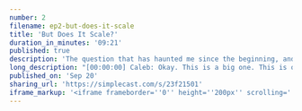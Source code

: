 ```yaml
---
number: 2
filename: ep2-but-does-it-scale
title: 'But Does It Scale?'
duration_in_minutes: '09:21'
published: true
description: 'The question that has haunted me since the beginning, and how I overcame the fear of it.'
long_description: "[00:00:00] Caleb: Okay. This is a big one. This is one that deserves more than the amount of time. I'm giving it but and more planning but I'm kind of on a roll and I want to just get the conversation started but does it scale this is the question that has haunted me since day one of Livewire and my journey. I live where Journey has been a massive lesson in overcoming doubts really pushing through them and just doing it consistently over a long    period of time.\r\n\r\n so live? Where was a proof of concept in PHP for tool that exists in elixir in Phoenix Elixir is. Great at concurrency and by concurrency. I mean like a process running on the server that's continuing and that a user is connecting to over websockets on the front end and has a consistent connection to a concurrent connection and the user can.\r\n\r\nMake a request on the front end to the back end to change a [00:01:00] real runtime object and it will change in real runtime metal, you know, so that's what I started out building live wire as the proof of concept was that and I'm like there was some video I post on Twitter at one point that I'm like laughing to myself like this is crazy.\r\n\r\nThere's a counter that exists in PHP like a count variable that exists. And when you hit plus you tell the server to change that variable in real-time. Okay, so that at first it was this like toy project that was just super attractive to me, but it wasn't attractive to me because of the Cool Tech behind it.\r\n\r\nWhat was attractive to me was the concept? Of not having to deal with all the glue code of Ajax and everything because basically in my mind Live Wire is just taking care of all of the all of that glue code nonsense you're dealing with when you're dealing with UJS because you're doing a lot of the same things you're listening to events.\r\n\r\nYou're reacting to them. You're sending Ajax requests and updating data or fetching data and changing the page, but you're doing it all [00:02:00] yourself. So what if there was something that did it all for you and you could not have to deal with specific with separate endpoints that return Json. In a standard format that's restful and tested and all that stuff.\r\n\r\nWhat if you could just access PHP from JavaScript wouldn't that just be freaking magical and that's that's the whole concept that just drove me. Everything else is just an implementation implementation detail even websockets as a core concept. Which was you know sort of came a bit later anyway, so does it scale first?\r\nIt was just a pet project. So it didn't really matter if it's scaled or not. I didn't really care. I was just having fun. Then I start, you know, I got into the project maybe about a month into it and I'd like put a lot into it. I've been blogging and doing screencasts and this thing lingered in the back of my mind.\r\n\r\nThat's like. Oh boy. I looked at every possible websocket implementation for PHP and I always had this scared feeling of like man, if people can't just use Pusher for this like this is going to be this is going to [00:03:00] be potentially not viable for a lot of people what I want to deal with websocket infrastructure for PHP know I definitely wouldn't what I want to do that in production.\r\nNo, I would not have to I would not want to have to make sure that a websocket process is running. Doesn't fail and can handle unlimited or a ton of connections that get thrown at it. That's a hard task. The default with PHP fpm is like a thousand something concurrent connections or I don't know whatever I was using ratchet.\r\nThere's all these different tools. None of them are like first class citizens like Phoenix channels, which is Phoenix's answer to websockets. So honestly, it just kind of was this thing that laid low, but like I said, I believe in live where I believe in the. Or in the you know in the use case of it.\r\nSo I just kept moving forward with it, which is kind of insane and I remember having some real low points. There were a bunch of really low points. I'm literally in Disneyworld having a bad day. We moved to basically Disney World for two months. It's like snowboarding and I quit my job and I [00:04:00] worked on live for and that's kind of where all where a lot of these early things happened and I'm in Disney World and like having a bum day because I feel like live wires over my brain up.\r\n\r\nIt's over like this isn't viable as a legit awesome solution for like real production apps like for everybody so why am I wasting my time like this is you know, when I would always tell people like oh, you know, I'm just kind of working over now, but who knows he has probably not gonna you know, but it's like deep down.\r\nI just like something in me refused to stop working on it because it's just so. I don't know. It's so enticing this prospect that it offers us. So anyway, I'm at Epcot and I'm walking out of Epcot and well, I guess I'll fill in I'll fill in a gap here. I created a Ajax driver. For live where for my little local Livewire toy playground at the time because I was like if the websocket connection if I change to file I had to restart the websocket server, [00:05:00] so I would have to do that every time and I'm like, oh, that's really annoying.\r\nWell, what if I just create a little Ajax driver that does this. So that I don't have to deal with websockets that it rehydrates and everything. It's funny that I put all this work into make an Ajax driver the time. I don't remember being a lot of work but like I did it even though I didn't need it and turns out that was like the best decision I ever made so I started using the Ajax driver locally.\r\n\r\nI thought like oh, this is one of those things like the inline script tag like oh, this is just like bad. This is just to to janky like I'm not going to actually ship with this with people aren't going to use that because Ajax all it's so slow. You know, that's just be crazy. But I used it myself then I was at Epcot and I basically realized I had this Moment of clarity.\r\n\r\nI was like, the only way forward is the Ajax driver. Like that's the only way forward the web sockets thing. I'll keep it around but I need to own a Jack's like I need to make it because if I owned a Jack's then the [00:06:00] tech I'm requiring people to have to use Live Wire is Ajax, which. Every browser has and everybody uses.\r\nIt's just like saying you need PHP to run might you know, it's like zero infrastructure to use this tool that's insane like this that I could make the setup like cake like nothing like everybody could include it in their apps instantly and how could that not be like incredibly easy to onboard and become popular and Powerful, you know, So it just was sort of clear to me.\r\n\r\nThere's this Moment of clarity and I felt amazing. I was on like top of the world. I was like I fixed it in my brain. I fixed it. I fixed the thing the answer the question I had that was like Livewire has a timeline on it and it has like a death an expiration date. The date where I figure out that this websockets things not going to work.\r\nI remove that was like I could really own this then I got into like researching all the other people who do sorts of things like this like GitHub does this and basically solidified my position [00:07:00] is feeling like this is ok. And now I have a hundred percent confident that like, this is totally the right way and it's great.\r\nAnd this is where it's diverge from live view like Livewire uses Ajax and because and because of that we're not doing animations. We're not making games like live view is like weird. Submitting forms and validating and showing data in tables and real-time search stuff that like, we're actually doing a new eyes like not like games and stuff.\r\n\r\nSo. I find it to actually be a more practical approach and and it affords us all sorts of cool things and there's lots of creativity to be smart with resources. Anyway, does it scale now? It does just Ajax scale does GitHub scale? Yeah, so live where scales and that that that questions been answered for me and now I never have to worry about.\r\n\r\nLike answering GitHub issues about how to keep websocket concurrent connections over a concrete on and then like my friends like not wanting to tell me but actually feeling like they're never going to use this because like it's going to require websockets. [00:08:00] Oh, oh does it scale? It does now and it was a long time until I came to that conclusion.\r\n\r\nSo I hope this has been an inspiration for you that if you're working on a project that you have doubts about like technical implementation doubts push through them if you believe in it. Push through it work on it and work on it and work on an iterate on it and iterate on it because you cannot predict that in three months.\r\nYou might have some stroke of inspiration or it might evolve in such a way that now the original problem doesn't even exist and it's taken on a new form. So I hope this has been an inspiration for you and your projects. I really really honestly I'm going to say it one more time. I've learned the biggest lesson.\r\nI've learned with Livewire this like I probably going to say that multiple times but different things but the biggest lesson I've learned in Livewire is that if you if you think something is impossible or if there's like a technical hurdle, it's just a challenge. It's not it's not a stop sign. It's just like a hill that you have to [00:09:00] climb.\r\n\r\nYou can push through anything. There is not one thing. I have not been able to conquer which is crazy with enough like work and sitting and talking to people you will come to something and that is like the most empowering thing in the world. So TTYL TTFN. Enjoy your day. Thank you for listening."
published_on: 'Sep 20'
sharing_url: 'https://simplecast.com/s/23f21501'
iframe_markup: '<iframe frameborder=''0'' height=''200px'' scrolling=''no'' seamless src=''https://embed.simplecast.com/23f21501?color=f5f5f5'' width=''100%''></iframe>'
---
```

